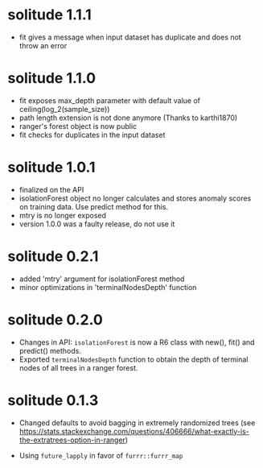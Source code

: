 # solitude 1.1.1

- fit gives a message when input dataset has duplicate and does not throw an error

# solitude 1.1.0

- fit exposes max_depth parameter with default value of ceiling(log_2(sample_size))
- path length extension is not done anymore (Thanks to karthi1870)
- ranger's forest object is now public
- fit checks for duplicates in the input dataset

# solitude 1.0.1

- finalized on the API
- isolationForest object no longer calculates and stores anomaly scores on training data. Use predict method for this.
- mtry is no longer exposed
- version 1.0.0 was a faulty release, do not use it

# solitude 0.2.1

- added 'mtry' argument for isolationForest method
- minor optimizations in 'terminalNodesDepth' function

# solitude 0.2.0

- Changes in API: `isolationForest` is now a R6 class with new(), fit() and predict() methods.
- Exported `terminalNodesDepth` function to obtain the depth of terminal nodes of all trees in a ranger forest. 

# solitude 0.1.3

- Changed defaults to avoid bagging in extremely randomized trees (see https://stats.stackexchange.com/questions/406666/what-exactly-is-the-extratrees-option-in-ranger)

- Using `future_lapply` in favor of `furrr::furrr_map`
